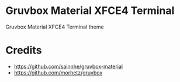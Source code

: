 # Gruvbox Material XFCE4 Terminal
Gruvbox Material XFCE4 Terminal theme

# Credits
- https://github.com/sainnhe/gruvbox-material
- https://github.com/morhetz/gruvbox
